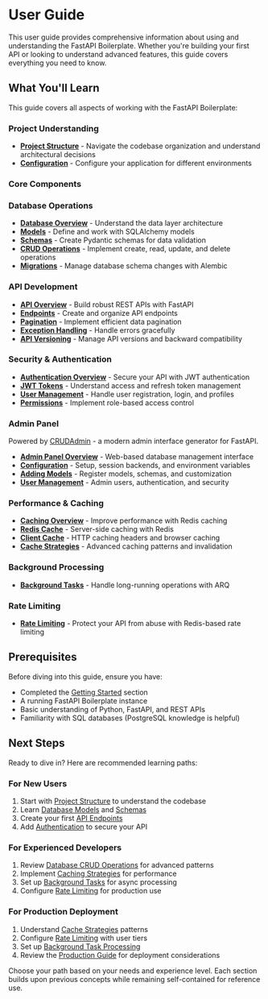 # User Guide

This user guide provides comprehensive information about using and understanding the FastAPI Boilerplate. Whether you're building your first API or looking to understand advanced features, this guide covers everything you need to know.

## What You'll Learn

This guide covers all aspects of working with the FastAPI Boilerplate:

### Project Understanding
- **[Project Structure](project-structure.md)** - Navigate the codebase organization and understand architectural decisions
- **[Configuration](configuration/index.md)** - Configure your application for different environments

### Core Components

### Database Operations
- **[Database Overview](database/index.md)** - Understand the data layer architecture
- **[Models](database/models.md)** - Define and work with SQLAlchemy models
- **[Schemas](database/schemas.md)** - Create Pydantic schemas for data validation
- **[CRUD Operations](database/crud.md)** - Implement create, read, update, and delete operations
- **[Migrations](database/migrations.md)** - Manage database schema changes with Alembic

### API Development
- **[API Overview](api/index.md)** - Build robust REST APIs with FastAPI
- **[Endpoints](api/endpoints.md)** - Create and organize API endpoints
- **[Pagination](api/pagination.md)** - Implement efficient data pagination
- **[Exception Handling](api/exceptions.md)** - Handle errors gracefully
- **[API Versioning](api/versioning.md)** - Manage API versions and backward compatibility

### Security & Authentication
- **[Authentication Overview](authentication/index.md)** - Secure your API with JWT authentication
- **[JWT Tokens](authentication/jwt-tokens.md)** - Understand access and refresh token management
- **[User Management](authentication/user-management.md)** - Handle user registration, login, and profiles
- **[Permissions](authentication/permissions.md)** - Implement role-based access control

### Admin Panel
Powered by [CRUDAdmin](https://github.com/benavlabs/crudadmin) - a modern admin interface generator for FastAPI.

- **[Admin Panel Overview](admin-panel/index.md)** - Web-based database management interface
- **[Configuration](admin-panel/configuration.md)** - Setup, session backends, and environment variables
- **[Adding Models](admin-panel/adding-models.md)** - Register models, schemas, and customization
- **[User Management](admin-panel/user-management.md)** - Admin users, authentication, and security

### Performance & Caching
- **[Caching Overview](caching/index.md)** - Improve performance with Redis caching
- **[Redis Cache](caching/redis-cache.md)** - Server-side caching with Redis
- **[Client Cache](caching/client-cache.md)** - HTTP caching headers and browser caching
- **[Cache Strategies](caching/cache-strategies.md)** - Advanced caching patterns and invalidation

### Background Processing
- **[Background Tasks](background-tasks/index.md)** - Handle long-running operations with ARQ

### Rate Limiting
- **[Rate Limiting](rate-limiting/index.md)** - Protect your API from abuse with Redis-based rate limiting

## Prerequisites

Before diving into this guide, ensure you have:

- Completed the [Getting Started](../getting-started/index.md) section
- A running FastAPI Boilerplate instance
- Basic understanding of Python, FastAPI, and REST APIs
- Familiarity with SQL databases (PostgreSQL knowledge is helpful)

## Next Steps

Ready to dive in? Here are recommended learning paths:

### For New Users
1. Start with [Project Structure](project-structure.md) to understand the codebase
2. Learn [Database Models](database/models.md) and [Schemas](database/schemas.md)
3. Create your first [API Endpoints](api/endpoints.md)
4. Add [Authentication](authentication/index.md) to secure your API

### For Experienced Developers
1. Review [Database CRUD Operations](database/crud.md) for advanced patterns
2. Implement [Caching Strategies](caching/index.md) for performance
3. Set up [Background Tasks](background-tasks/index.md) for async processing
4. Configure [Rate Limiting](rate-limiting/index.md) for production use

### For Production Deployment
1. Understand [Cache Strategies](caching/cache-strategies.md) patterns
2. Configure [Rate Limiting](rate-limiting/index.md) with user tiers
3. Set up [Background Task Processing](background-tasks/index.md)
4. Review the [Production Guide](production.md) for deployment considerations

Choose your path based on your needs and experience level. Each section builds upon previous concepts while remaining self-contained for reference use. 